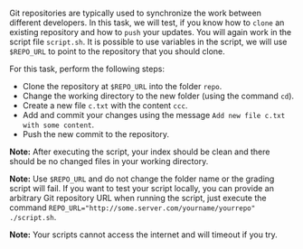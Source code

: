 Git repositories are typically used to synchronize the work between different developers. In this task, we will test, if you know how to `clone` an existing repository and how to `push` your updates. You will again work in the script file `script.sh`. It is possible to use variables in the script, we will use `$REPO_URL` to point to the repository that you should clone.

For this task, perform the following steps:

* Clone the repository at `$REPO_URL` into the folder `repo`.
* Change the working directory to the new folder (using the command `cd`).
* Create a new file `c.txt` with the content `ccc`.
* Add and commit your changes using the message `Add new file c.txt with some content`.
* Push the new commit to the repository.

**Note:** After executing the script, your index should be clean and there should be no changed files in your working directory.

**Note:** Use `$REPO_URL` and do not change the folder name or the grading script will fail. If you want to test your script locally, you can provide an arbitrary Git repository URL when running the script, just execute the command `REPO_URL="http://some.server.com/yourname/yourrepo" ./script.sh`.

**Note:** Your scripts cannot access the internet and will timeout if you try.

